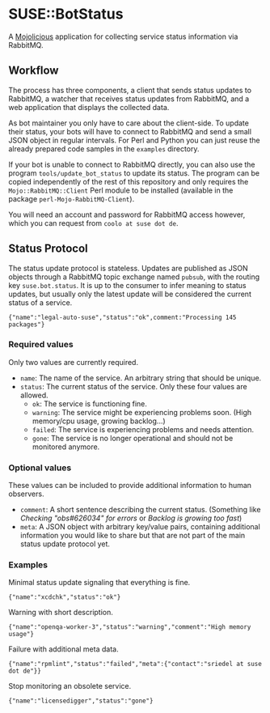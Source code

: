 
# SUSE::BotStatus

  A [Mojolicious](http://mojolicious.org) application for collecting service
  status information via RabbitMQ.

## Workflow

  The process has three components, a client that sends status updates to
  RabbitMQ, a watcher that receives status updates from RabbitMQ, and a web
  application that displays the collected data.

  As bot maintainer you only have to care about the client-side. To update their
  status, your bots will have to connect to RabbitMQ and send a small JSON
  object in regular intervals. For Perl and Python you can just reuse the
  already prepared code samples in the `examples` directory.

  If your bot is unable to connect to RabbitMQ directly, you can also use the
  program `tools/update_bot_status` to update its status. The program can be
  copied independently of the rest of this repository and only requires the
  `Mojo::RabbitMQ::Client` Perl module to be installed (available in the package
  `perl-Mojo-RabbitMQ-Client`).

  You will need an account and password for RabbitMQ access however, which you
  can request from `coolo at suse dot de`.

## Status Protocol

  The status update protocol is stateless. Updates are published as JSON objects
  through a RabbitMQ topic exchange named `pubsub`, with the routing key
  `suse.bot.status`. It is up to the consumer to infer meaning to status
  updates, but usually only the latest update will be considered the current
  status of a service.

    {"name":"legal-auto-suse","status":"ok",comment:"Processing 145 packages"}

### Required values

Only two values are currently required.

  * `name`: The name of the service. An arbitrary string that should be unique.
  * `status`: The current status of the service. Only these four values are
    allowed.
    * `ok`: The service is functioning fine.
    * `warning`: The service might be experiencing problems soon. (High
       memory/cpu usage, growing backlog...)
    * `failed`: The service is experiencing problems and needs attention.
    * `gone`: The service is no longer operational and should not be monitored
      anymore.

### Optional values

  These values can be included to provide additional information to human
  observers.

  * `comment`: A short sentence describing the current status. (Something like
    *Checking "obs#626034" for errors* or *Backlog is growing too fast*)
  * `meta`: A JSON object with arbitrary key/value pairs, containing additional
    information you would like to share but that are not part of the main status
    update protocol yet.

### Examples

Minimal status update signaling that everything is fine.

    {"name":"xcdchk","status":"ok"}

Warning with short description.

    {"name":"openqa-worker-3","status":"warning","comment":"High memory usage"}

Failure with additional meta data.

    {"name":"rpmlint","status":"failed","meta":{"contact":"sriedel at suse dot de"}}

Stop monitoring an obsolete service.

    {"name":"licensedigger","status":"gone"}
